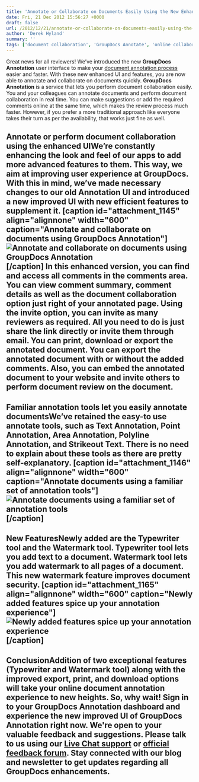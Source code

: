```yaml
---
title: 'Annotate or Collaborate on Documents Easily Using the New Enhanced GroupDocs Annotation'
date: Fri, 21 Dec 2012 15:56:27 +0000
draft: false
url: /2012/12/21/annotate-or-collaborate-on-documents-easily-using-the-new-enhanced-groupdocs-annotation/
author: 'Derek Hyland'
summary: ''
tags: ['document collaboration', 'GroupDocs Annotate', 'online collaboration', 'Online Document Annotation', 'zArchive']
---
```


Great news for all reviewers! We’ve introduced the new **GroupDocs Annotation** user interface to make your [document annotation process](http://groupdocs.com/apps/annotation) easier and faster. With these new enhanced UI and features, you are now able to annotate and collaborate on documents quickly. **GroupDocs Annotation** is a service that lets you perform document collaboration easily. You and your colleagues can annotate documents and perform document collaboration in real time. You can make suggestions or add the required comments online at the same time, which makes the review process much faster. However, if you prefer a more traditional approach like everyone takes their turn as per the availability, that works just fine as well.

## Annotate or perform document collaboration using the enhanced UIWe’re constantly enhancing the look and feel of our apps to add more advanced features to them. This way, we aim at improving user experience at **GroupDocs**. With this in mind, we’ve made necessary changes to our old Annotation UI and introduced a new improved UI with new efficient features to supplement it. \[caption id="attachment\_1145" align="alignnone" width="600" caption="Annotate and collaborate on documents using GroupDocs Annotation"\]![Annotate and collaborate on documents using GroupDocs Annotation](https://blog.groupdocs.com/wp-content/uploads/sites/4/2012/12/Annotate-and-collaborate-on-documents-using-GroupDocs-Annotation.png)\[/caption\] In this enhanced version, you can find and access all comments in the comments area. You can view comment summary, comment details as well as the document collaboration option just right of your annotated page. Using the invite option, you can invite as many reviewers as required. All you need to do is just share the link directly or invite them through email. You can print, download or export the annotated document. You can export the annotated document with or without the added comments. Also, you can embed the annotated document to your website and invite others to perform document review on the document.

## Familiar annotation tools let you easily annotate documentsWe’ve retained the easy-to use annotate tools, such as Text Annotation, Point Annotation, Area Annotation, Polyline Annotation, and Strikeout Text. There is no need to explain about these tools as there are pretty self-explanatory. \[caption id="attachment\_1146" align="alignnone" width="600" caption="Annotate documents using a familiar set of annotation tools"\]![Annotate documents using a familiar set of annotation tools](https://blog.groupdocs.com/wp-content/uploads/sites/4/2012/12/Annotate-documents-using-a-familiar-set-of-annotation-tools.png)\[/caption\]

## New FeaturesNewly added are the Typewriter tool and the Watermark tool. Typewriter tool lets you add text to a document. Watermark tool lets you add watermark to all pages of a document. This new watermark feature improves document security. \[caption id="attachment\_1165" align="alignnone" width="600" caption="Newly added features spice up your annotation experience"\]![Newly added features spice up your annotation experience](https://blog.groupdocs.com/wp-content/uploads/sites/4/2012/12/Newly-added-features-spice-up-your-annotation-experience2.png)\[/caption\]

## ConclusionAddition of two exceptional features (Typewriter and Watermark tool) along with the improved export, print, and download options will take your online document annotation experience to new heights. So, why wait! Sign in to your GroupDocs Annotation dashboard and experience the new improved UI of GroupDocs Annotation right now. We're open to your valuable feedback and suggestions. Please talk to us using our **[Live Chat support](http://groupdocs.com/)** or **[official feedback forum](http://groupdocs.com/Community/Forums/Default.aspx)**. Stay connected with our blog and **newsletter** to get updates regarding all GroupDocs enhancements.




